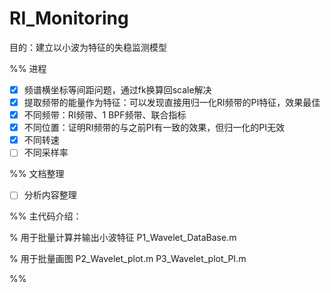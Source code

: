 # RI_Monitoring
目的：建立以小波为特征的失稳监测模型

%% 进程
- [x] 频谱横坐标等间距问题，通过fk换算回scale解决
- [x] 提取频带的能量作为特征：可以发现直接用归一化RI频带的PI特征，效果最佳
- [x] 不同频带：RI频带、1 BPF频带、联合指标
- [x] 不同位置：证明RI频带的与之前PI有一致的效果，但归一化的PI无效
- [x] 不同转速
- [ ] 不同采样率

%% 文档整理
- [ ] 分析内容整理
 


%% 主代码介绍：

% 用于批量计算并输出小波特征
P1_Wavelet_DataBase.m

% 用于批量画图
P2_Wavelet_plot.m
P3_Wavelet_plot_PI.m



%% 








